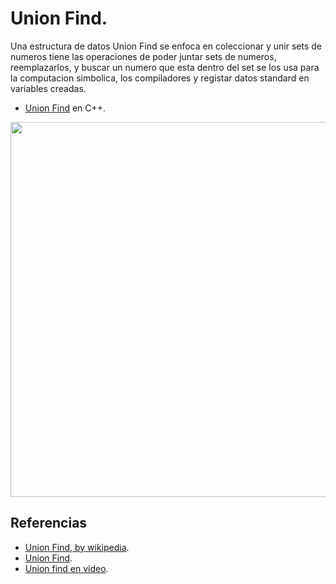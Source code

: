 # Union Find.

Una estructura de datos Union Find se enfoca en coleccionar y unir sets de numeros tiene las operaciones de poder juntar sets de numeros, reemplazarlos, y buscar un numero que esta dentro del set se los usa para la computacion simbolica, los compiladores y registar datos standard en variables creadas.

* [Union Find](https://github.com/Lutyvr02/Algoritmica/blob/main/Contenidos/Union%20_find/Union_find.cpp) en C++.

<img src="https://user-images.githubusercontent.com/101956531/193800128-28b96411-1d27-45f4-a1ed-02b8ff29de55.png" width="600">

## Referencias
* [Union Find, by wikipedia](https://en.wikipedia.org/wiki/Disjoint-set_data_structure).
* [Union Find](https://www.geeksforgeeks.org/union-find/).
* [Union find en video](https://www.youtube.com/watch?v=0jNmHPfA_yE).
